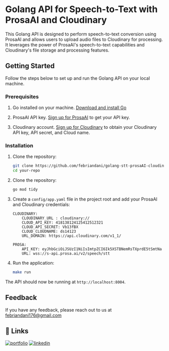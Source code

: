 # Golang API for Speech-to-Text with ProsaAI and Cloudinary

This Golang API is designed to perform speech-to-text conversion using ProsaAI and allows users to upload audio files to Cloudinary for processing. It leverages the power of ProsaAI's speech-to-text capabilities and Cloudinary's file storage and processing features.

## Getting Started

Follow the steps below to set up and run the Golang API on your local machine.

### Prerequisites

1. Go installed on your machine. [Download and install Go](https://golang.org/dl/)

2. ProsaAI API key. [Sign up for ProsaAI](https://prosa.ai/) to get your API key.

3. Cloudinary account. [Sign up for Cloudinary](https://cloudinary.com/users/register/free) to obtain your Cloudinary API key, API secret, and Cloud name.

### Installation

1. Clone the repository:

    ```bash
    git clone https://github.com/febriandani/golang-stt-prosaAI-cloudinary
    cd your-repo
    ```

2. Clone the repository:

    ```bash
    go mod tidy
    ```

3. Create a `config/app.yaml` file in the project root and add your ProsaAI and Cloudinary credentials:

    ```env
    CLOUDINARY:
        CLOUDINARY_URL : cloudinary://
        CLOUD_API_KEY: 418138124125412512321
        CLOUD_API_SECRET: Vb13fBX
        CLOUD_CLOUDNAME: ds14123
        URL_DOMAIN: https://api.cloudinary.com/v1_1/

    PROSA:
        API_KEY: eyJhbGciOiJSUzI1NiIsImtpZCI6Ik5XSTBNemRsTXprdE5tSmtNa
        URL: wss://s-api.prosa.ai/v2/speech/stt
    ```

4. Run the application:

    ```bash
    make run
    ```

The API should now be running at `http://localhost:8004`.


## Feedback

If you have any feedback, please reach out to us at febriandani176@gmail.com


## 🔗 Links
[![portfolio](https://img.shields.io/badge/my_portfolio-000?style=for-the-badge&logo=ko-fi&logoColor=white)](https://github.com/febriandani/)
[![linkedin](https://img.shields.io/badge/linkedin-0A66C2?style=for-the-badge&logo=linkedin&logoColor=white)](https://www.linkedin.com/in/mhmmdfebriandani//)

